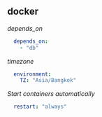 ## docker

*depends_on*
```yaml
  depends_on:
    - "db"
```

*timezone*
```yaml
  environment:
    TZ: "Asia/Bangkok"
```

*Start containers automatically*
```yaml
  restart: "always"
```